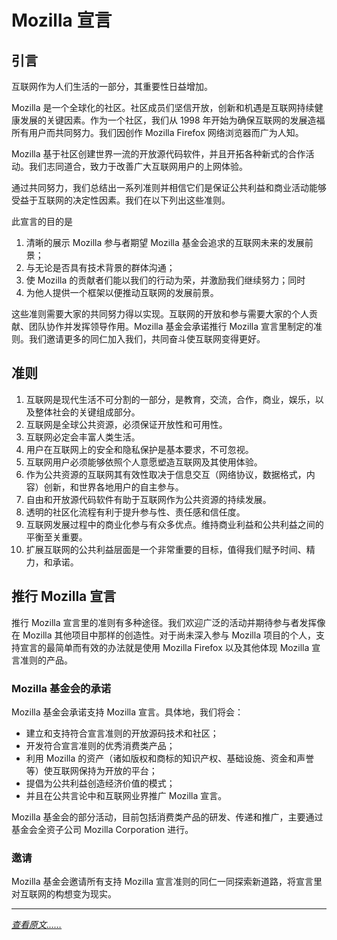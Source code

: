 # Mozilla 宣言

## 引言

互联网作为人们生活的一部分，其重要性日益增加。

Mozilla 是一个全球化的社区。社区成员们坚信开放，创新和机遇是互联网持续健康发展的关键因素。作为一个社区，我们从 1998 年开始为确保互联网的发展造福所有用户而共同努力。我们因创作 Mozilla Firefox 网络浏览器而广为人知。

Mozilla 基于社区创建世界一流的开放源代码软件，并且开拓各种新式的合作活动。我们志同道合，致力于改善广大互联网用户的上网体验。

通过共同努力，我们总结出一系列准则并相信它们是保证公共利益和商业活动能够受益于互联网的决定性因素。我们在以下列出这些准则。

此宣言的目的是

  1. 清晰的展示 Mozilla 参与者期望 Mozilla 基金会追求的互联网未来的发展前景；
  2. 与无论是否具有技术背景的群体沟通；
  3. 使 Mozilla 的贡献者们能以我们的行动为荣，并激励我们继续努力；同时
  4. 为他人提供一个框架以便推动互联网的发展前景。

这些准则需要大家的共同努力得以实现。互联网的开放和参与需要大家的个人贡献、团队协作并发挥领导作用。Mozilla 基金会承诺推行 Mozilla 宣言里制定的准则。我们邀请更多的同仁加入我们，共同奋斗使互联网变得更好。

## 准则

  1. 互联网是现代生活不可分割的一部分，是教育，交流，合作，商业，娱乐，以及整体社会的关键组成部分。
  2. 互联网是全球公共资源，必须保证开放性和可用性。
  3. 互联网必定会丰富人类生活。
  4. 用户在互联网上的安全和隐私保护是基本要求，不可忽视。
  5. 互联网用户必须能够依照个人意愿塑造互联网及其使用体验。
  6. 作为公共资源的互联网其有效性取决于信息交互（网络协议，数据格式，内容）创新，和世界各地用户的自主参与。
  7. 自由和开放源代码软件有助于互联网作为公共资源的持续发展。
  8. 透明的社区化流程有利于提升参与性、责任感和信任度。
  9. 互联网发展过程中的商业化参与有众多优点。维持商业利益和公共利益之间的平衡至关重要。
  10. 扩展互联网的公共利益层面是一个非常重要的目标，值得我们赋予时间、精力，和承诺。

## 推行 Mozilla 宣言

推行 Mozilla 宣言里的准则有多种途径。我们欢迎广泛的活动并期待参与者发挥像在 Mozilla 其他项目中那样的创造性。对于尚未深入参与 Mozilla 项目的个人，支持宣言的最简单而有效的办法就是使用 Mozilla Firefox 以及其他体现 Mozilla 宣言准则的产品。

### Mozilla 基金会的承诺

Mozilla 基金会承诺支持 Mozilla 宣言。具体地，我们将会：

  * 建立和支持符合宣言准则的开放源码技术和社区；
  * 开发符合宣言准则的优秀消费类产品；
  * 利用 Mozilla 的资产（诸如版权和商标的知识产权、基础设施、资金和声誉等）使互联网保持为开放的平台；
  * 提倡为公共利益创造经济价值的模式；
  * 并且在公共言论中和互联网业界推广 Mozilla 宣言。

Mozilla 基金会的部分活动，目前包括消费类产品的研发、传递和推广，主要通过基金会全资子公司 Mozilla Corporation 进行。

### 邀请

Mozilla 基金会邀请所有支持 Mozilla 宣言准则的同仁一同探索新道路，将宣言里对互联网的构想变为现实。

---

[*查看原文……*](http://mzl.la/manifesto)
